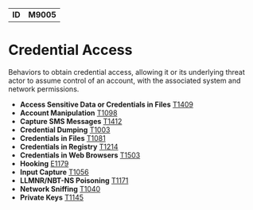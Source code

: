 |||
|--|-----|
|**ID**|**M9005**|

# Credential Access
Behaviors to obtain credential access, allowing it or its underlying threat actor to assume control of an account, with the associated system and network permissions.

* **Access Sensitive Data or Credentials in Files** [T1409](https://github.com/MBCProject/mbc-markdown/blob/master/collection/access-sensitive-data.md)
* **Account Manipulation** [T1098](https://github.com/MBCProject/mbc-markdown/blob/master/credential-access/acct-manipulate.md)
* **Capture SMS Messages** [T1412](https://github.com/MBCProject/mbc-markdown/blob/master/collection/capture-sms.md)
* **Credential Dumping** [T1003](https://github.com/MBCProject/mbc-markdown/blob/master/credential-access/credential-dump.md)
* **Credentials in Files** [T1081](https://github.com/MBCProject/mbc-markdown/blob/master/credential-access/credentials-in-files.md)
* **Credentials in Registry** [T1214](https://github.com/MBCProject/mbc-markdown/blob/master/credential-access/credentials-in-registry.md)
* **Credentials in Web Browsers** [T1503](https://github.com/MBCProject/mbc-markdown/blob/master/credential-access/credentials-in-web-browsers.md)
* **Hooking** [E1179](https://github.com/MBCProject/mbc-markdown/blob/master/credential-access/hooking.md)
* **Input Capture** [T1056](https://github.com/MBCProject/mbc-markdown/blob/master/collection/input-capture.md)
* **LLMNR/NBT-NS Poisoning** [T1171](https://github.com/MBCProject/mbc-markdown/blob/master/credential-access/LLMNR-poison.md)
* **Network Sniffing** [T1040](https://github.com/MBCProject/mbc-markdown/blob/master/discovery/network-sniff.md)
* **Private Keys** [T1145](https://github.com/MBCProject/mbc-markdown/blob/master/credential-access/private-keys.md)

